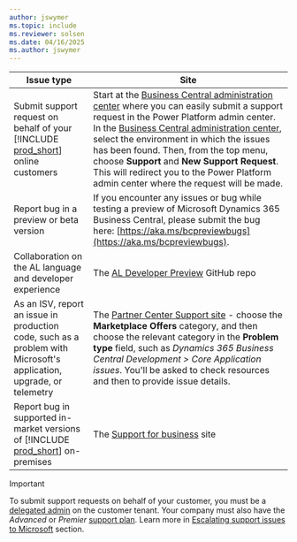 ```yaml
---
author: jswymer
ms.topic: include
ms.reviewer: solsen
ms.date: 04/16/2025
ms.author: jswymer
---
```

|Issue type             |Site               |
|-----------------------|-------------------|
|Submit support request on behalf of your [!INCLUDE [prod_short](../developer/includes/prod_short.md)] online customers|Start at the [Business Central administration center](../administration/tenant-admin-center.md) where you can easily submit a support request in the Power Platform admin center. In the [Business Central administration center](../administration/tenant-admin-center.md), select the environment in which the issues has been found. Then, from the top menu, choose **Support** and **New Support Request**. This will redirect you to the Power Platform admin center where the request will be made.|
|Report bug in a preview or beta version|If you encounter any issues or bug while testing a preview of Microsoft Dynamics 365 Business Central, please submit the bug here: [https://aka.ms/bcpreviewbugs](https://aka.ms/bcpreviewbugs).|
|Collaboration on the AL language and developer experience|The [AL Developer Preview](https://github.com/microsoft/al) GitHub repo|
|As an ISV, report an issue in production code, such as a problem with Microsoft's application, upgrade, or telemetry|The [Partner Center Support site](https://partner.microsoft.com/support) - choose the **Marketplace Offers** category, and then choose the relevant category in the **Problem type** field, such as *Dynamics 365 Business Central Development >  Core Application issues*. You'll be asked to check resources and then to provide issue details.|
|Report bug in supported in-market versions of [!INCLUDE [prod_short](../developer/includes/prod_short.md)] on-premises|The [Support for business](https://support.serviceshub.microsoft.com/supportforbusiness/productselection?sapId=93d37907-ad94-d591-22e9-593cfa09dd3f) site|

> [!IMPORTANT]
> To submit support requests on behalf of your customer, you must be a [delegated admin](../administration/delegated-admin.md) on the customer tenant. Your company must also have the *Advanced* or *Premier* [support plan](https://partner.microsoft.com/support/partnersupport). Learn more in [Escalating support issues to Microsoft](../administration/manage-technical-support.md#submitsupportrequest) section.
